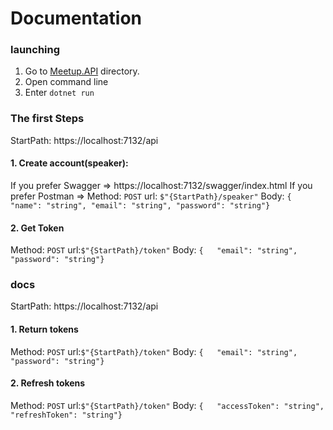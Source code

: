 # Documentation

### launching
1. Go to [Meetup.API](Meetup/Meetup.API) directory.
2. Open command line
3. Enter `dotnet run`

### The first Steps
StartPath: https://localhost:7132/api

#### 1. Create account(speaker):
If you prefer Swagger => https://localhost:7132/swagger/index.html
If you prefer Postman =>
Method: `POST`
url: `$"{StartPath}/speaker"`
Body: `{
  "name": "string",
  "email": "string",
  "password": "string"}`
#### 2. Get Token
Method: `POST`
url:`$"{StartPath}/token"`
Body: `{  
  "email": "string",
  "password": "string"}`

### docs
StartPath: https://localhost:7132/api

#### 1. Return tokens
Method: `POST`
url:`$"{StartPath}/token"`
Body: `{  
  "email": "string",
  "password": "string"}`

#### 2. Refresh tokens
Method: `POST`
url:`$"{StartPath}/token"`
Body: `{  
  "accessToken": "string",
  "refreshToken": "string"}`